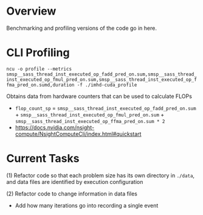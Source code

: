 # Overview
Benchmarking and profiling versions of the code go in here. 

# CLI Profiling
`ncu -o profile --metrics smsp__sass_thread_inst_executed_op_fadd_pred_on.sum,smsp__sass_thread_inst_executed_op_fmul_pred_on.sum,smsp__sass_thread_inst_executed_op_ffma_pred_on.sumd,duration -f ./imhd-cuda_profile`

Obtains data from hardware counters that can be used to calculate FLOPs 
- `flop_count_sp` = `smsp__sass_thread_inst_executed_op_fadd_pred_on.sum` + `smsp__sass_thread_inst_executed_op_fmul_pred_on.sum` + `smsp__sass_thread_inst_executed_op_ffma_pred_on.sum * 2`
- https://docs.nvidia.com/nsight-compute/NsightComputeCli/index.html#quickstart

# Current Tasks
(1) Refactor code so that each problem size has its own directory in `./data`, and data files are identified by execution configuration

(2) Refactor code to change information in data files
- Add how many iterations go into recording a single event